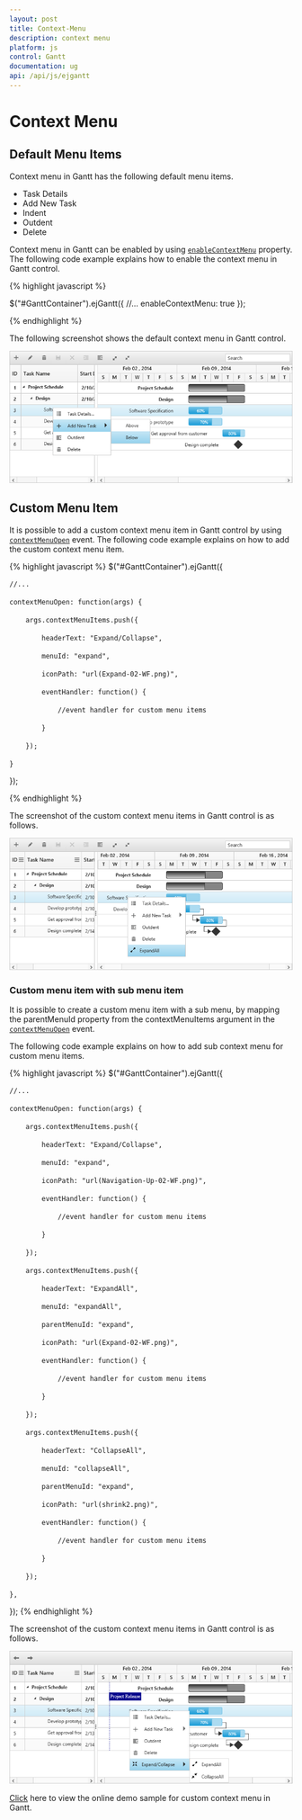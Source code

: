 ```yaml
---
layout: post
title: Context-Menu
description: context menu
platform: js
control: Gantt
documentation: ug
api: /api/js/ejgantt
---
```

# Context Menu

## Default Menu Items

Context menu in Gantt has the following default menu items.

* Task Details
* Add New Task
* Indent
* Outdent
* Delete

Context menu in Gantt can be enabled by using [`enableContextMenu`](/api/js/ejgantt#members:enablecontextmenu) property.
The following code example explains how to enable the context menu in Gantt control.

{% highlight javascript %}

$("#GanttContainer").ejGantt({
    //...
    enableContextMenu: true
});

{% endhighlight %}

The following screenshot shows the default context menu in Gantt control.

![](/js/Gantt/Context-Menu_images/Context-Menu_img1.png)

## Custom Menu Item

It is possible to add a custom context menu item in Gantt control by using [`contextMenuOpen`](/api/js/ejgantt#events:contextmenuopen) event. The following code example explains on how to add the custom context menu item.

{% highlight javascript %}
$("#GanttContainer").ejGantt({

    //...

    contextMenuOpen: function(args) {

        args.contextMenuItems.push({

            headerText: "Expand/Collapse",

            menuId: "expand",

            iconPath: "url(Expand-02-WF.png)",

            eventHandler: function() {

                //event handler for custom menu items

            }

        });

    }

});

{% endhighlight %}

The screenshot of the custom context menu items in Gantt control is as follows.

![](/js/Gantt/Context-Menu_images/Context-Menu_img2.png)

### Custom menu item with sub menu item

It is possible to create a custom menu item with a sub menu, by mapping the parentMenuId property from the contextMenuItems argument in the [`contextMenuOpen`](/api/js/ejgantt#events:contextmenuopen) event.

The following code example explains on how to add sub context menu for custom menu items.

{% highlight javascript %}
$("#GanttContainer").ejGantt({

    //...

    contextMenuOpen: function(args) {

        args.contextMenuItems.push({

            headerText: "Expand/Collapse",

            menuId: "expand",

            iconPath: "url(Navigation-Up-02-WF.png)",

            eventHandler: function() {

                //event handler for custom menu items

            }

        });

        args.contextMenuItems.push({

            headerText: "ExpandAll",

            menuId: "expandAll",

            parentMenuId: "expand",

            iconPath: "url(Expand-02-WF.png)",

            eventHandler: function() {

                //event handler for custom menu items

            }

        });

        args.contextMenuItems.push({

            headerText: "CollapseAll",

            menuId: "collapseAll",

            parentMenuId: "expand",

            iconPath: "url(shrink2.png)",

            eventHandler: function() {

                //event handler for custom menu items

            }

        });

    },
    
});
{% endhighlight %}

The screenshot of the custom context menu items in Gantt control is as follows.

![](/js/Gantt/Context-Menu_images/Context-Menu_img3.png)

[Click](https://ej2.syncfusion.com/home/#!/bootstrap/gantt/contextmenu/customcontextmenu) here to view the online demo sample for custom context menu in Gantt.
